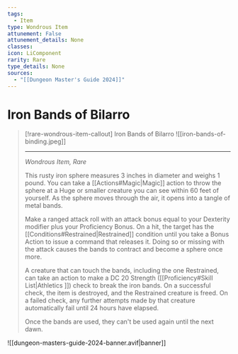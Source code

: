 ```yaml
---
tags:
  - Item
type: Wondrous Item
attunement: False
attunement_details: None
classes:
icon: LiComponent
rarity: Rare
type_details: None
sources: 
  - "[[Dungeon Master's Guide 2024]]"
---
```

# Iron Bands of Bilarro
>[!rare-wondrous-item-callout] Iron Bands of Bilarro
>![[iron-bands-of-binding.jpeg]]
>
>---
>_Wondrous Item, Rare_
>
>This rusty iron sphere measures 3 inches in diameter and weighs 1 pound. You can take a [[Actions#Magic\|Magic]] action to throw the sphere at a Huge or smaller creature you can see within 60 feet of yourself. As the sphere moves through the air, it opens into a tangle of metal bands.
>
>Make a ranged attack roll with an attack bonus equal to your Dexterity modifier plus your Proficiency Bonus. On a hit, the target has the [[Conditions#Restrained\|Restrained]] condition until you take a Bonus Action to issue a command that releases it. Doing so or missing with the attack causes the bands to contract and become a sphere once more.
>
>A creature that can touch the bands, including the one Restrained, can take an action to make a DC 20 Strength ([[Proficiency#Skill List\|Athletics ]]) check to break the iron bands. On a successful check, the item is destroyed, and the Restrained creature is freed. On a failed check, any further attempts made by that creature automatically fail until 24 hours have elapsed.
>
>Once the bands are used, they can't be used again until the next dawn.
>


![[dungeon-masters-guide-2024-banner.avif|banner]]